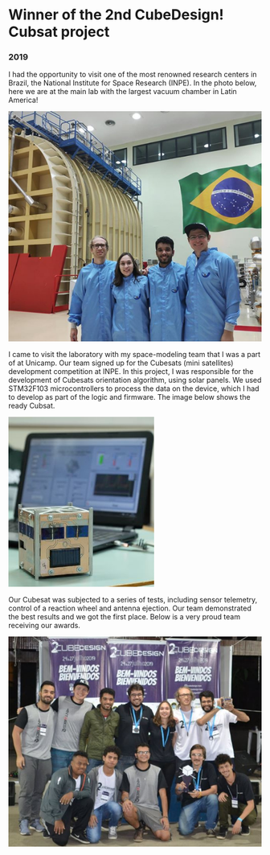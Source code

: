 # Winner of the 2nd CubeDesign! Cubsat project

### 2019

I had the opportunity to visit one of the most renowned research centers in Brazil, the National Institute for Space Research (INPE). In the photo below, here we are at the main lab with the largest vacuum chamber in Latin America!

![](./images/4_1.png)

I came to visit the laboratory with my space-modeling team that I was a part of at Unicamp. Our team signed up for the Cubesats (mini satellites) development competition at INPE. In this project, I was responsible for the development of Cubesats orientation algorithm, using solar panels. We used STM32F103 microcontrollers to process the data on the device, which I had to develop as part of the logic and firmware. The image below shows the ready Cubsat.

![](./images/4_2.jpg)

Our Cubesat was subjected to a series of tests, including sensor telemetry, control of a reaction wheel and antenna ejection. Our team demonstrated the best results and we got the first place. Below is a very proud team receiving our awards.

![](./images/4_3.jpg)